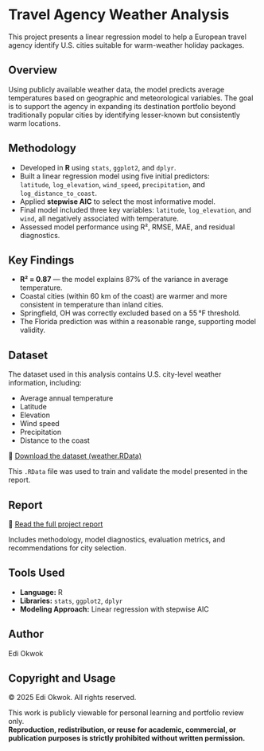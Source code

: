 # Travel Agency Weather Analysis

This project presents a linear regression model to help a European travel agency identify U.S. cities suitable for warm-weather holiday packages.

## Overview

Using publicly available weather data, the model predicts average temperatures based on geographic and meteorological variables. The goal is to support the agency in expanding its destination portfolio beyond traditionally popular cities by identifying lesser-known but consistently warm locations.

## Methodology

- Developed in **R** using `stats`, `ggplot2`, and `dplyr`.
- Built a linear regression model using five initial predictors:  
  `latitude`, `log_elevation`, `wind_speed`, `precipitation`, and `log_distance_to_coast`.
- Applied **stepwise AIC** to select the most informative model.
- Final model included three key variables: `latitude`, `log_elevation`, and `wind`, all negatively associated with temperature.
- Assessed model performance using R², RMSE, MAE, and residual diagnostics.

## Key Findings

- **R² = 0.87** — the model explains 87% of the variance in average temperature.
- Coastal cities (within 60 km of the coast) are warmer and more consistent in temperature than inland cities.
- Springfield, OH was correctly excluded based on a 55 °F threshold.
- The Florida prediction was within a reasonable range, supporting model validity.

## Dataset

The dataset used in this analysis contains U.S. city-level weather information, including:

- Average annual temperature  
- Latitude  
- Elevation  
- Wind speed  
- Precipitation  
- Distance to the coast  

📂 [Download the dataset (weather.RData)](weather.RData)

This `.RData` file was used to train and validate the model presented in the report.

## Report

📎 [Read the full project report](Travel_Agency_Weather_Analysis_Report.pdf)

Includes methodology, model diagnostics, evaluation metrics, and recommendations for city selection.

## Tools Used

- **Language:** R  
- **Libraries:** `stats`, `ggplot2`, `dplyr`  
- **Modeling Approach:** Linear regression with stepwise AIC

## Author

Edi Okwok

## Copyright and Usage

© 2025 Edi Okwok. All rights reserved.

This work is publicly viewable for personal learning and portfolio review only.  
**Reproduction, redistribution, or reuse for academic, commercial, or publication purposes is strictly prohibited without written permission.**
